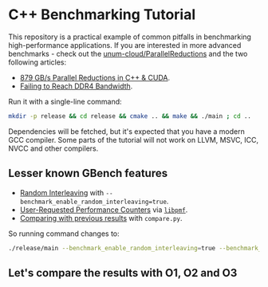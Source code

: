 # C++ Benchmarking Tutorial

This repository is a practical example of common pitfalls in benchmarking high-performance applications.
If you are interested in more advanced benchmarks - check out the [unum-cloud/ParallelReductions](https://github.com/unum-cloud/ParallelReductions) and the two following articles:

* [879 GB/s Parallel Reductions in C++ & CUDA](https://unum.cloud/post/2022-01-28-reduce/).
* [Failing to Reach DDR4 Bandwidth](https://unum.cloud/post/2022-01-29-ddr4/).

Run it with a single-line command:

```sh
mkdir -p release && cd release && cmake .. && make && ./main ; cd ..
```

Dependencies will be fetched, but it's expected that you have a modern GCC compiler.
Some parts of the tutorial will not work on LLVM, MSVC, ICC, NVCC and other compilers.

## Lesser known GBench features

* [Random Interleaving](https://github.com/google/benchmark/blob/main/docs/random_interleaving.md) with `--benchmark_enable_random_interleaving=true`.
* [User-Requested Performance Counters](https://github.com/google/benchmark/blob/main/docs/perf_counters.md) via [`libpmf`](http://perfmon2.sourceforge.net/).
* [Comparing with previous results](https://github.com/google/benchmark/blob/main/docs/tools.md) with `compare.py`.

So running command changes to:

```sh
./release/main --benchmark_enable_random_interleaving=true --benchmark_format=json --benchmark_perf_counters="CYCLES,INSTRUCTIONS"
```

## Let's compare the results with O1, O2 and O3

